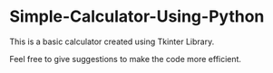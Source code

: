 # Simple-Calculator-Using-Python
This is a basic calculator created using Tkinter Library.

Feel free to give suggestions to make the code more efficient.
